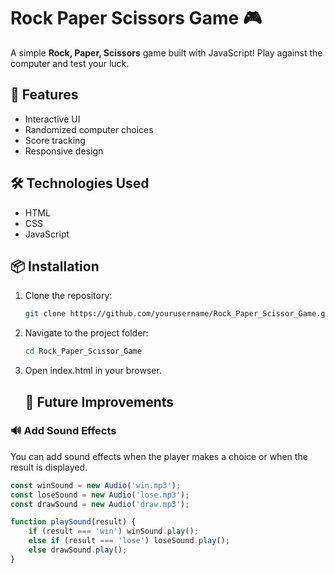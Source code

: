 # Rock Paper Scissors Game 🎮  

A simple **Rock, Paper, Scissors** game built with JavaScript! Play against the computer and test your luck.  

## 🚀 Features  

- Interactive UI  
- Randomized computer choices  
- Score tracking  
- Responsive design  

## 🛠️ Technologies Used  

- HTML  
- CSS  
- JavaScript  

## 📦 Installation  

1. Clone the repository:  
   ```bash
   git clone https://github.com/yourusername/Rock_Paper_Scissor_Game.git
2. Navigate to the project folder:
   ```bash
   cd Rock_Paper_Scissor_Game
3. Open index.html in your browser.

   ## 🌟 Future Improvements  

### 🔊 Add Sound Effects  
You can add sound effects when the player makes a choice or when the result is displayed.  

```javascript
const winSound = new Audio('win.mp3');  
const loseSound = new Audio('lose.mp3');  
const drawSound = new Audio('draw.mp3');  

function playSound(result) {  
    if (result === 'win') winSound.play();  
    else if (result === 'lose') loseSound.play();  
    else drawSound.play();  
}
